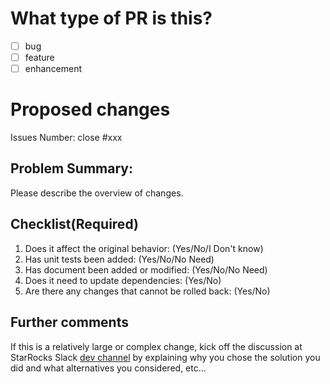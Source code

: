 # What type of PR is this?
- [ ] bug
- [ ] feature
- [ ] enhancement

# Proposed changes
Issues Number: close #xxx

## Problem Summary:
 Please describe the overview of changes.

## Checklist(Required)
1. Does it affect the original behavior: (Yes/No/I Don't know)  
2. Has unit tests been added: (Yes/No/No Need)  
3. Has document been added or modified: (Yes/No/No Need)  
4. Does it need to update dependencies: (Yes/No)  
5. Are there any changes that cannot be rolled back: (Yes/No)  

## Further comments
If this is a relatively large or complex change, kick off the discussion at StarRocks Slack [dev channel](https://join.slack.com/t/starrocks/shared_invite/zt-z5zxqr0k-U5lrTVlgypRIV8RbnCIAzg) by explaining why you chose the solution you did and what alternatives you considered, etc...
